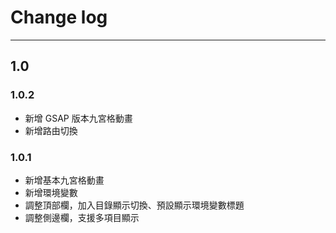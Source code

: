 # Change log
---
## 1.0
### 1.0.2
- 新增 GSAP 版本九宮格動畫
- 新增路由切換

### 1.0.1
- 新增基本九宮格動畫
- 新增環境變數
- 調整頂部欄，加入目錄顯示切換、預設顯示環境變數標題
- 調整側邊欄，支援多項目顯示
